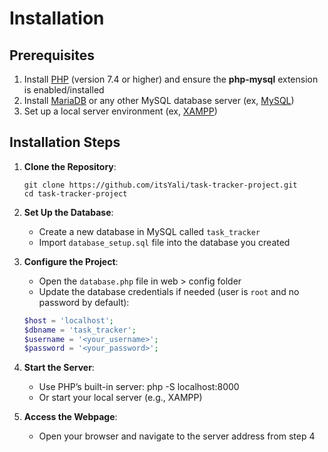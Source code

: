 # Installation

## Prerequisites
1. Install [PHP](https://www.php.net/downloads) (version 7.4 or higher) and ensure the **php-mysql** extension is enabled/installed
2. Install [MariaDB](https://mariadb.org/download/) or any other MySQL database server (ex, [MySQL](https://dev.mysql.com/downloads/))
3. Set up a local server environment (ex, [XAMPP](https://www.apachefriends.org/))

## Installation Steps
1. **Clone the Repository**:
   ```
   git clone https://github.com/itsYali/task-tracker-project.git
   cd task-tracker-project
3. **Set Up the Database**:
   - Create a new database in MySQL called `task_tracker`
   - Import `database_setup.sql` file into the database you created

4. **Configure the Project**:
   - Open the `database.php` file in web > config folder
   - Update the database credentials if needed (user is `root` and no password by default):
   ```php
   $host = 'localhost';
   $dbname = 'task_tracker';
   $username = '<your_username>';
   $password = '<your_password>';
5. **Start the Server**:
   - Use PHP’s built-in server:
     php -S localhost:8000
   - Or start your local server (e.g., XAMPP)

6. **Access the Webpage**:
   - Open your browser and navigate to the server address from step 4
